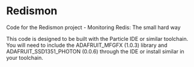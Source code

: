 # Redismon

Code for the Redismon project - Monitoring Redis: The small hard way

This code is designed to be built with the Particle IDE or similar toolchain. You will need to include the ADAFRUIT_MFGFX (1.0.3) library and ADAFRUIT_SSD1351_PHOTON (0.0.6) through the IDE or install similar in your toolchain. 


